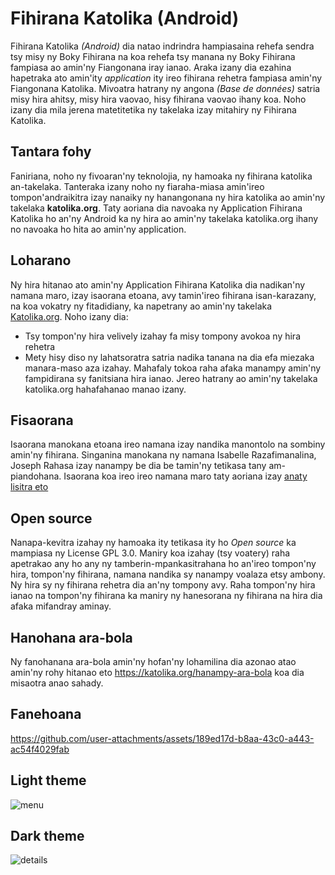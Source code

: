 Fihirana Katolika (Android)
=================

Fihirana Katolika *(Android)* dia natao indrindra hampiasaina rehefa sendra tsy misy ny Boky Fihirana na koa rehefa tsy manana ny Boky Fihirana fampiasa ao amin'ny Fiangonana iray ianao. Araka izany dia ezahina hapetraka ato amin'ity *application* ity ireo fihirana rehetra fampiasa amin'ny Fiangonana Katolika. Mivoatra hatrany ny angona *(Base de données)* satria misy hira ahitsy, misy hira vaovao, hisy fihirana vaovao ihany koa. Noho izany dia mila jerena matetitetika ny takelaka izay mitahiry ny Fihirana Katolika.

## Tantara fohy
Faniriana, noho ny fivoaran'ny teknolojia, ny hamoaka ny fihirana katolika an-takelaka. Tanteraka izany noho ny fiaraha-miasa amin'ireo tompon'andraikitra izay nanaiky ny hanangonana ny hira katolika ao amin'ny takelaka **katolika.org**. Taty aoriana dia navoaka ny Application Fihirana Katolika ho an'ny Android ka ny hira ao amin'ny takelaka katolika.org ihany no navoaka ho hita ao amin'ny application.

## Loharano
Ny hira hitanao ato amin'ny Application Fihirana Katolika dia nadikan'ny namana maro, izay isaorana etoana, avy tamin'ireo fihirana isan-karazany, na koa vokatry ny fitadidiany, ka napetrany ao amin'ny takelaka [Katolika.org](https://katolika.org/fihirana). Noho izany dia:
- Tsy tompon'ny hira velively izahay fa misy tompony avokoa ny hira rehetra
- Mety hisy diso ny lahatsoratra satria nadika tanana na dia efa miezaka manara-maso aza izahay.
Mahafaly tokoa raha afaka manampy amin'ny fampidirana sy fanitsiana hira ianao. Jereo hatrany ao amin'ny takelaka katolika.org hahafahanao manao izany.

## Fisaorana
Isaorana manokana etoana ireo namana izay nandika manontolo na sombiny amin'ny fihirana. Singanina manokana ny namana Isabelle Razafimanalina, Joseph Rahasa izay nanampy be dia be tamin'ny tetikasa tany am-piandohana. Isaorana koa ireo ireo namana maro taty aoriana izay [anaty lisitra eto](https://katolika.org/fihirana/user)

## Open source
Nanapa-kevitra izahay ny hamoaka ity tetikasa ity ho *Open source* ka mampiasa ny License GPL 3.0. Maniry koa izahay (tsy voatery) raha apetrakao any ho any ny tamberin-mpankasitrahana ho an'ireo tompon'ny hira, tompon'ny fihirana, namana nandika sy nanampy voalaza etsy ambony.
Ny hira sy ny fihirana rehetra dia an'ny tompony avy. Raha tompon'ny hira ianao na tompon'ny fihirana ka maniry ny hanesorana ny fihirana na hira dia afaka mifandray aminay.

## Hanohana ara-bola
Ny fanohanana ara-bola amin'ny hofan'ny lohamilina dia azonao atao amin'ny rohy hitanao eto https://katolika.org/hanampy-ara-bola koa dia misaotra anao sahady.


## Fanehoana

https://github.com/user-attachments/assets/189ed17d-b8aa-43c0-a443-ac54f4029fab


## **Light theme**

![menu](https://github.com/user-attachments/assets/b3148649-ed41-4398-aedf-056f036705b0)

## **Dark theme**

![details](https://github.com/user-attachments/assets/7b7e8971-e6b4-4a93-9b01-91ed9d6cede9)

